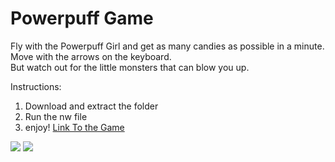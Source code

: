 # Powerpuff Game

Fly with the Powerpuff Girl and get as many candies as possible in a minute.<br>
Move with the arrows on the keyboard.<br>
But watch out for the little monsters that can blow you up.

Instructions:
1. Download and extract the folder
2. Run the nw file
3. enjoy!
[Link To the Game](https://drive.google.com/file/d/1qiWWFXn87PFx5dOfmyi15fEIq60UPIhX/view?usp=share_link)

<img src="https://raw.githubusercontent.com/Rosiee7/PowerpuffGame/main/Home.jpg"/>
<img src="https://github.com/Rosiee7/PowerpuffGame/blob/main/Game.png"/>
